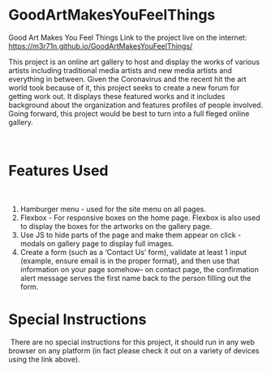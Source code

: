 # GoodArtMakesYouFeelThings

Good Art Makes You Feel Things
Link to the project live on the internet: https://m3r71n.github.io/GoodArtMakesYouFeelThings/
​

This project is an online art gallery to host and display the works of various artists including traditional media artists and new media artists and everything in between. Given the Coronavirus and the recent hit the art world took because of it, this project seeks to create a new forum for getting work out. It displays these featured works and it includes background about the organization and features profiles of people involved. Going forward, this project would be best to turn into a full fleged online gallery.

​
# Features Used
​
1. Hamburger menu - used for the site menu on all pages.
2. Flexbox - For responsive boxes on the home page. Flexbox is also used to display the boxes for the artworks on the gallery page.
3. Use JS to hide parts of the page and make them appear on click - modals on gallery page to display full images.
4. Create a form (such as a ‘Contact Us’ form), validate at least 1 input (example, ensure email is in the proper format), and then use that information on your page somehow– on contact page, the confirmation alert message serves the first name back to the person filling out the form.
​
# Special Instructions
​
There are no special instructions for this project, it should run in any web browser on any platform (in fact please check it out on a variety of devices using the link above).
